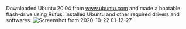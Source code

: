 Downloaded Ubuntu 20.04 from www.ubuntu.com and made a bootable flash-drive using Rufus.
Installed Ubuntu and other required drivers and softwares.
![Screenshot from 2020-10-22 01-12-27](https://user-images.githubusercontent.com/25554170/96774932-69a86380-1404-11eb-9b2b-bd6720d60306.png)
